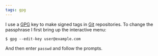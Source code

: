 ```yaml
---
tags: gpg
---
```


I use a [GPG](/wiki/GPG) key to make signed tags in [Git](/wiki/Git) repositories. To change the passphrase I first bring up the interactive menu:

```shell
$ gpg --edit-key user@example.com
```

And then enter `passwd` and follow the prompts.
